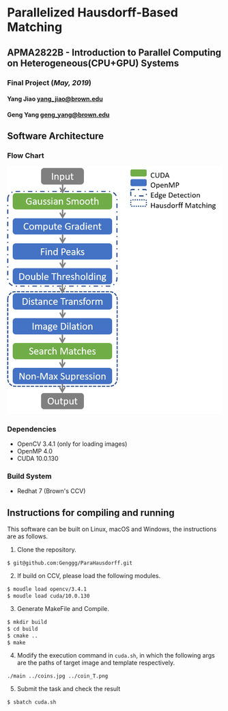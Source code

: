 # Parallelized Hausdorff-Based Matching
## APMA2822B - Introduction to Parallel Computing on Heterogeneous(CPU+GPU) Systems 
### Final Project (*May, 2019*)


#### Yang Jiao yang_jiao@brown.edu

#### Geng Yang   geng_yang@brown.edu

## Software Architecture

### Flow Chart
![image](https://github.com/Genggg/ParaHausdorff/blob/master/flow.png)

### Dependencies
- OpenCV 3.4.1 (only for loading images)
- OpenMP 4.0
- CUDA 10.0.130
### Build System
- Redhat 7 (Brown's CCV)


## Instructions for compiling and running
This software can be built on Linux, macOS and Windows, the instructions are as follows.
1. Clone the repository.
```
$ git@github.com:Genggg/ParaHausdorff.git
```
2. If build on CCV, please load the following modules.
```
$ moudle load opencv/3.4.1
$ moudle load cuda/10.0.130
```
3. Generate MakeFile and Compile.

```
$ mkdir build
$ cd build
$ cmake ..
$ make
```
4. Modify the execution command in ```cuda.sh```, in which the following args are the paths of target image and template respectively.
```
./main ../coins.jpg ../coin_T.png
```
5. Submit the task and check the result
```
$ sbatch cuda.sh
```
